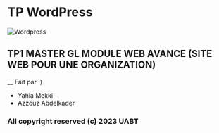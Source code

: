 # TP WordPress
![Wordpress](https://upload.wikimedia.org/wikipedia/commons/thumb/9/98/WordPress_blue_logo.svg/512px-WordPress_blue_logo.svg.png)
## TP1 MASTER GL MODULE WEB AVANCE (SITE WEB POUR UNE ORGANIZATION)
__ Fait par :)
 + Yahia Mekki
 + Azzouz Abdelkader 

### All copyright reserved (c) 2023 UABT 
